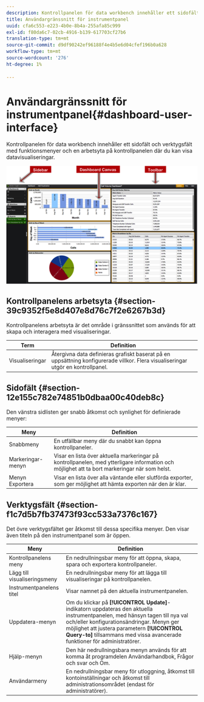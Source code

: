 ```yaml
---
description: Kontrollpanelen för data workbench innehåller ett sidofält och verktygsfält med funktionsmenyer och en arbetsyta på kontrollpanelen där du kan visa datavisualiseringar.
title: Användargränssnitt för instrumentpanel
uuid: cfa6c553-e223-4b0e-8b4a-255afa85c999
exl-id: f80da6c7-02cb-4916-b139-617703cf27b6
translation-type: tm+mt
source-git-commit: d9df90242ef96188f4e4b5e6d04cfef196b0a628
workflow-type: tm+mt
source-wordcount: '276'
ht-degree: 1%

---
```


# Användargränssnitt för instrumentpanel{#dashboard-user-interface}

Kontrollpanelen för data workbench innehåller ett sidofält och verktygsfält med funktionsmenyer och en arbetsyta på kontrollpanelen där du kan visa datavisualiseringar.

![](assets/dashboard_ui.png)

## Kontrollpanelens arbetsyta {#section-39c9352f5e8d407e8d76c7f2e6267b3d}

Kontrollpanelens arbetsyta är det område i gränssnittet som används för att skapa och interagera med visualiseringar.

| Term | Definition |
|---|---|
| Visualiseringar | Återgivna data definieras grafiskt baserat på en uppsättning konfigurerade villkor. Flera visualiseringar utgör en kontrollpanel. |

## Sidofält {#section-12e155c782e74851b0dbaa00c40deb8c}

Den vänstra sidlisten ger snabb åtkomst och synlighet för definierade menyer:

| Meny | Definition |
|---|---|
| Snabbmeny | En utfällbar meny där du snabbt kan öppna kontrollpaneler. |
| Markeringar-menyn | Visar en lista över aktuella markeringar på kontrollpanelen, med ytterligare information och möjlighet att ta bort markeringar när som helst. |
| Menyn Exportera | Visar en lista över alla väntande eller slutförda exporter, som ger möjlighet att hämta exporten när den är klar. |

## Verktygsfält {#section-f1c7d5b7fb37473f93cc533a7376c167}

Det övre verktygsfältet ger åtkomst till dessa specifika menyer. Den visar även titeln på den instrumentpanel som är öppen.

| Meny | Definition |
|---|---|
| Kontrollpanelens meny | En nedrullningsbar meny för att öppna, skapa, spara och exportera kontrollpaneler. |
| Lägg till visualiseringsmeny | En nedrullningsbar meny för att lägga till visualiseringar på kontrollpanelen. |
| Instrumentpanelens titel | Visar namnet på den aktuella instrumentpanelen. |
| Uppdatera-menyn | Om du klickar på **[!UICONTROL Update]**-indikatorn uppdateras den aktuella instrumentpanelen, med hänsyn tagen till nya val och/eller konfigurationsändringar. Menyn ger möjlighet att justera parametern **[!UICONTROL Query-to]** tillsammans med vissa avancerade funktioner för administratörer. |
| Hjälp-menyn | Den här nedrullningsbara menyn används för att komma åt programdelen Användarhandbok, Frågor och svar och Om. |
| Användarmeny | En nedrullningsbar meny för utloggning, åtkomst till kontoinställningar och åtkomst till administrationsområdet (endast för administratörer). |
